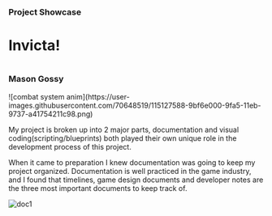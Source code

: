 <h3>Project Showcase</h3>
<h1>Invicta!<h1>
<h3>Mason Gossy</h3>
  
<p>![combat system anim](https://user-images.githubusercontent.com/70648519/115127588-9bf6e000-9fa5-11eb-9737-a41754211c98.png)</p>
  
<p>My project is broken up into 2 major parts, documentation and visual coding(scripting/blueprints) both played their own unique role in the development process of this project.</p>

<p>When it came to preparation I knew documentation was going to keep my project organized. Documentation is well practiced in the game industry, and I found that timelines, game design documents and developer notes are the three most important documents to keep track of.</p>

![doc1](https://user-images.githubusercontent.com/70648519/115128172-e7ab8880-9fa9-11eb-8a1e-7319c81cf797.PNG)


